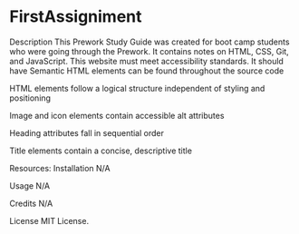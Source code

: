 # FirstAssigniment
Description
This Prework Study Guide was created for boot camp students who were going through the Prework. It contains notes on HTML, CSS, Git, and JavaScript.
This website must meet accessibility standards. 
It should have Semantic HTML elements can be found throughout the source code

HTML elements follow a logical structure independent of styling and positioning

Image and icon elements contain accessible alt attributes

Heading attributes fall in sequential order

Title elements contain a concise, descriptive title

Resources:
Installation
N/A

Usage
N/A

Credits
N/A

License
MIT License.
